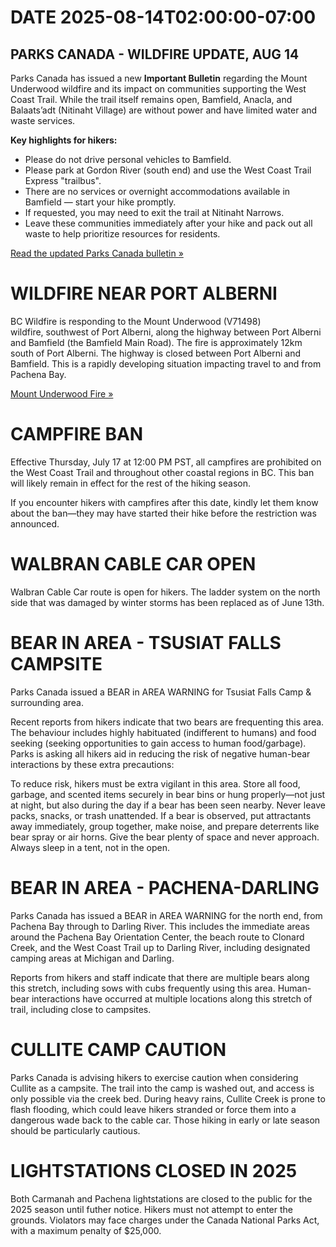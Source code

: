 # DATE 2025-08-14T02:00:00-07:00

## PARKS CANADA - WILDFIRE UPDATE, AUG 14

Parks Canada has issued a new **Important Bulletin** regarding the Mount Underwood wildfire and its impact on communities supporting the West Coast Trail. While the trail itself remains open, Bamfield, Anacla, and Balaats’adt (Nitinaht Village) are without power and have limited water and waste services.

**Key highlights for hikers:**
- Please do not drive personal vehicles to Bamfield.
- Please park at Gordon River (south end) and use the West Coast Trail Express "trailbus".
- There are no services or overnight accommodations available in Bamfield — start your hike promptly.
- If requested, you may need to exit the trail at Nitinaht Narrows.
- Leave these communities immediately after your hike and pack out all waste to help prioritize resources for residents.

[Read the updated Parks Canada bulletin »](https://parks.canada.ca/pn-np/bc/pacificrim/bulletins/6dde9369-b961-4f75-a9f9-cdc39017c249)
 


# WILDFIRE NEAR PORT ALBERNI
BC Wildfire is responding to the Mount Underwood (V71498) wildfire, southwest of Port Alberni, along the highway between Port Alberni and Bamfield (the Bamfield Main Road). The fire is approximately 12km south of Port Alberni. The highway is closed between Port Alberni and Bamfield. This is a rapidly developing situation impacting travel to and from Pachena Bay. 

[Mount Underwood Fire »](https://wildfiresituation.nrs.gov.bc.ca/incidents?fireYear=2025&incidentNumber=V71498&source=map)

# CAMPFIRE BAN
Effective Thursday, July 17 at 12:00 PM PST, all campfires are prohibited on the West Coast Trail and throughout other coastal regions in BC. This ban will likely remain in effect for the rest of the hiking season.

If you encounter hikers with campfires after this date, kindly let them know about the ban—they may have started their hike before the restriction was announced.

# WALBRAN CABLE CAR OPEN 
Walbran Cable Car route is open for hikers. The ladder system on the north side that was damaged by winter storms has been replaced as of June 13th.


# BEAR IN AREA - TSUSIAT FALLS CAMPSITE
Parks Canada issued a BEAR in AREA WARNING for Tsusiat Falls Camp & surrounding area. 

Recent reports from hikers indicate that two bears are frequenting this area. The behaviour includes highly habituated (indifferent to humans) and food seeking (seeking opportunities to gain access to human food/garbage). Parks is asking all hikers aid in reducing the risk of negative human-bear interactions by these extra precautions:

To reduce risk, hikers must be extra vigilant in this area. Store all food, garbage, and scented items securely in bear bins or hung properly—not just at night, but also during the day if a bear has been seen nearby. Never leave packs, snacks, or trash unattended. If a bear is observed, put attractants away immediately, group together, make noise, and prepare deterrents like bear spray or air horns. Give the bear plenty of space and never approach. Always sleep in a tent, not in the open.





# BEAR IN AREA - PACHENA-DARLING
Parks Canada has issued a BEAR in AREA WARNING for the north end, from Pachena Bay through to Darling River. This includes the immediate areas around the Pachena Bay Orientation Center, the beach route to Clonard Creek, and the West Coast Trail up to Darling River, including designated camping areas at Michigan and Darling.

Reports from hikers and staff indicate that there are multiple bears along this stretch, including sows with cubs frequently using this area. Human-bear interactions have occurred at multiple locations along this stretch of trail, including close to campsites. 
# CULLITE CAMP CAUTION
Parks Canada is advising hikers to exercise caution when considering Cullite as a campsite. The trail into the camp is washed out, and access is only possible via the creek bed. During heavy rains, Cullite Creek is prone to flash flooding, which could leave hikers stranded or force them into a dangerous wade back to the cable car. Those hiking in early or late season should be particularly cautious.

#  LIGHTSTATIONS CLOSED IN 2025
Both Carmanah and Pachena lightstations are closed to the public for the 2025 season until futher notice. Hikers must not attempt to enter the grounds. Violators may face charges under the Canada National Parks Act, with a maximum penalty of $25,000.

